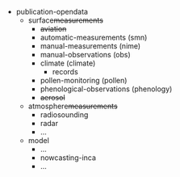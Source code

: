 - publication-opendata
    - surface~~measurements~~
        - ~~aviation~~
        - automatic-measurements (smn)
        - manual-measurements (nime)
        - manual-observations (obs)
        - climate (climate)
            - records
        - pollen-monitoring (pollen)
        - phenological-observations (phenology)
        - ~~aerosol~~
    - atmosphere~~measurements~~
        - radiosounding
        - radar
        - ...
    - model
        - ...
        - nowcasting-inca
        - ...
